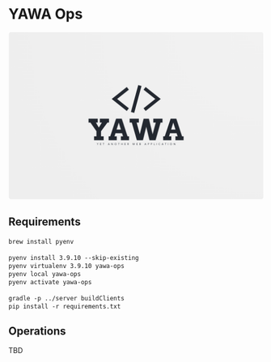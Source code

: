 # YAWA Ops

![YAWA Logo](../resources/brand/yawa-logo.png)

## Requirements

```shell
brew install pyenv

pyenv install 3.9.10 --skip-existing
pyenv virtualenv 3.9.10 yawa-ops
pyenv local yawa-ops
pyenv activate yawa-ops

gradle -p ../server buildClients
pip install -r requirements.txt
```

## Operations
TBD
